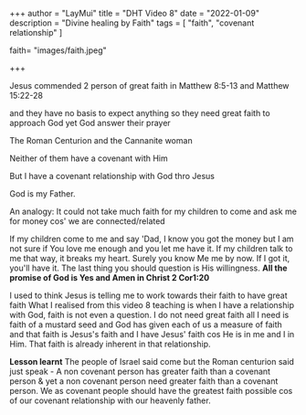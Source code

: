 +++
author = "LayMui"
title = "DHT Video 8"
date = "2022-01-09"
description = "Divine healing by Faith"
tags = [
    "faith", "covenant relationship"
]

faith= "images/faith.jpeg"

+++

Jesus commended 2 person of great faith in Matthew 8:5-13 and Matthew 15:22-28

and they have no basis to expect anything so they need great faith to approach God
yet God answer their prayer

The Roman Centurion and the Cannanite woman

Neither of them have a covenant with Him

But I have a covenant relationship with God thro Jesus

God is my Father.

An analogy: It could not take much faith for my children to come and ask me for money cos' we are connected/related

If my children come to me and say 'Dad, I know you got the money but I am not sure if You love me
enough and you let me have it.
If my children talk to me that way, it breaks my heart.
Surely you know Me me by now. If I got it, you'll have it.
The last thing you should question is His willingness.
**All the promise of God is Yes and Amen in Christ 2 Cor1:20**

I used to think Jesus is telling me to work towards their faith to have great faith
What I realised from this video 8 teaching
is when I have a relationship with God, faith is not even a question.
I do not need great faith all I need is faith of a mustard seed and God has given each of us
a measure of faith and that faith is Jesus's faith and I have Jesus' faith cos He is in me
and I in Him. That faith is already inherent in that relationship.

__Lesson learnt__
The people of Israel said come but the Roman centurion said just speak -
A non covenant person has greater faith than a covenant person & yet a non covenant person
need greater faith than a covenant person. We as covenant people should have the greatest faith possible
cos of our covenant relationship with our heavenly father.

